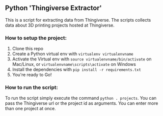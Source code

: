 ## Python 'Thingiverse Extractor'

This is a script for extracting data from Thingiverse. The scripts collects data about 3D printing projects hosted at Thingiverse.

### How to setup the project:

1. Clone this repo
2. Create a Python virtual env with `virtualenv virtualenvname`
3. Activate the Virtual env with `source virtualenvname/bin/activate` on Mac/Linux, or `virtualenvname\scripts\activate` on Windows
4. Install the dependencies with `pip install -r requirements.txt`
5. You're ready to Go!

### How to run the script:

To run the script simply execute the command `python . projects`. You can pass the Thingiverse url or the project id as arguments. You can enter more than one project at once.
